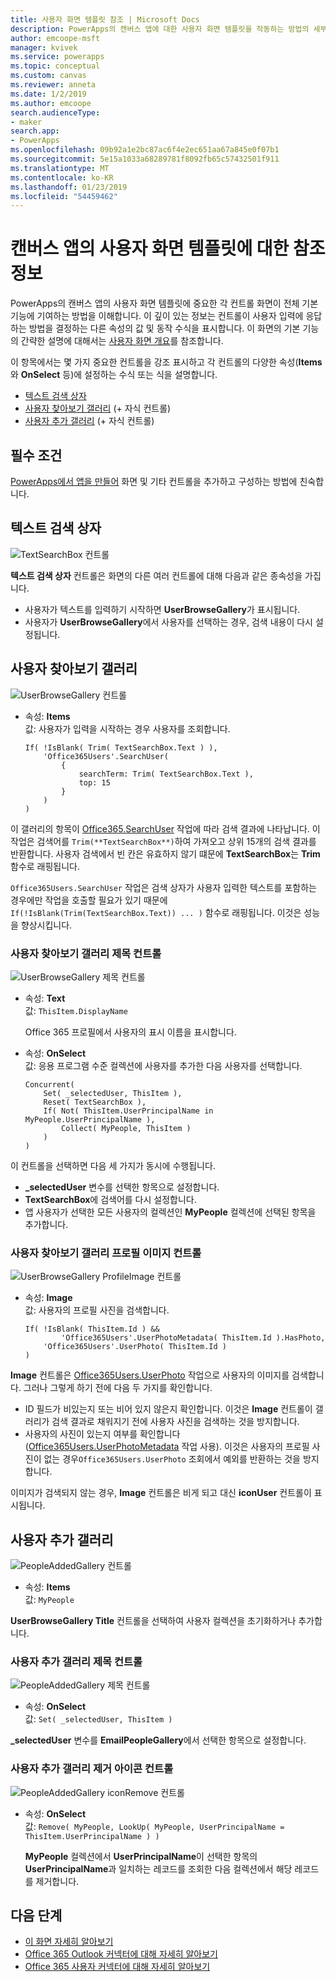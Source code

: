 ```yaml
---
title: 사용자 화면 템플릿 참조 | Microsoft Docs
description: PowerApps의 캔버스 앱에 대한 사용자 화면 템플릿을 작동하는 방법의 세부 정보 이해
author: emcoope-msft
manager: kvivek
ms.service: powerapps
ms.topic: conceptual
ms.custom: canvas
ms.reviewer: anneta
ms.date: 1/2/2019
ms.author: emcoope
search.audienceType:
- maker
search.app:
- PowerApps
ms.openlocfilehash: 09b92a1e2bc87ac6f4e2ec651aa67a845e0f07b1
ms.sourcegitcommit: 5e15a1033a68289781f8092fb65c57432501f911
ms.translationtype: MT
ms.contentlocale: ko-KR
ms.lasthandoff: 01/23/2019
ms.locfileid: "54459462"
---
```

# <a name="reference-information-about-the-people-screen-template-for-canvas-apps"></a>캔버스 앱의 사용자 화면 템플릿에 대한 참조 정보

PowerApps의 캔버스 앱의 사용자 화면 템플릿에 중요한 각 컨트롤 화면이 전체 기본 기능에 기여하는 방법을 이해합니다. 이 깊이 있는 정보는 컨트롤이 사용자 입력에 응답하는 방법을 결정하는 다른 속성의 값 및 동작 수식을 표시합니다. 이 화면의 기본 기능의 간략한 설명에 대해서는 [사용자 화면 개요](people-screen-overview.md)를 참조합니다. 

이 항목에서는 몇 가지 중요한 컨트롤을 강조 표시하고 각 컨트롤의 다양한 속성(**Items**와 **OnSelect** 등)에 설정하는 수식 또는 식을 설명합니다.

* [텍스트 검색 상자](#text-search-box)
* [사용자 찾아보기 갤러리](#user-browse-gallery) (+ 자식 컨트롤)
* [사용자 추가 갤러리](#people-added-gallery) (+ 자식 컨트롤)

## <a name="prerequisite"></a>필수 조건

[PowerApps에서 앱을 만들어](../data-platform-create-app-scratch.md) 화면 및 기타 컨트롤을 추가하고 구성하는 방법에 친숙합니다.

## <a name="text-search-box"></a>텍스트 검색 상자

![TextSearchBox 컨트롤](media/people-screen/people-search-box.png)

**텍스트 검색 상자** 컨트롤은 화면의 다른 여러 컨트롤에 대해 다음과 같은 종속성을 가집니다.

* 사용자가 텍스트를 입력하기 시작하면 **UserBrowseGallery**가 표시됩니다.
* 사용자가 **UserBrowseGallery**에서 사용자를 선택하는 경우, 검색 내용이 다시 설정됩니다.

## <a name="user-browse-gallery"></a>사용자 찾아보기 갤러리

![UserBrowseGallery 컨트롤](media/people-screen/people-browse-gall.png)

* 속성: **Items**<br>
     값: 사용자가 입력을 시작하는 경우 사용자를 조회합니다.
    
    ```powerapps-dot
    If( !IsBlank( Trim( TextSearchBox.Text ) ), 
        'Office365Users'.SearchUser(
            {
                searchTerm: Trim( TextSearchBox.Text ), 
                top: 15
            }
        )
    )
    ```
    
이 갤러리의 항목이 [Office365.SearchUser](https://docs.microsoft.com/connectors/office365users/#searchuser) 작업에 따라 검색 결과에 나타납니다. 이 작업은 검색어를 `Trim(**TextSearchBox**)`하여 가져오고 상위 15개의 검색 결과를 반환합니다. 사용자 검색에서 빈 칸은 유효하지 않기 떄문에 **TextSearchBox**는 **Trim** 함수로 래핑됩니다.

`Office365Users.SearchUser` 작업은 검색 상자가 사용자 입력한 텍스트를 포함하는 경우에만 작업을 호출할 필요가 있기 때문에`If(!IsBlank(Trim(TextSearchBox.Text)) ... )` 함수로 래핑됩니다. 이것은 성능을 향상시킵니다.

### <a name="userbrowsegallery-title-control"></a>사용자 찾아보기 갤러리 제목 컨트롤

![UserBrowseGallery 제목 컨트롤](media/people-screen/people-browse-gall-title.png)

* 속성: **Text**<br>값: `ThisItem.DisplayName`

  Office 365 프로필에서 사용자의 표시 이름을 표시합니다.

* 속성: **OnSelect**<br>
    값: 응용 프로그램 수준 컬렉션에 사용자를 추가한 다음 사용자를 선택합니다.

    ```powerapps-dot
    Concurrent(
        Set( _selectedUser, ThisItem ),
        Reset( TextSearchBox ),
        If( Not( ThisItem.UserPrincipalName in MyPeople.UserPrincipalName ), 
            Collect( MyPeople, ThisItem )
        )
    )
    ```
이 컨트롤을 선택하면 다음 세 가지가 동시에 수행됩니다.

   * **\_selectedUser** 변수를 선택한 항목으로 설정합니다.
   * **TextSearchBox**에 검색어를 다시 설정합니다.
   * 앱 사용자가 선택한 모든 사용자의 컬렉션인 **MyPeople** 컬렉션에 선택된 항목을 추가합니다.

### <a name="userbrowsegallery-profileimage-control"></a>사용자 찾아보기 갤러리 프로필 이미지 컨트롤

![UserBrowseGallery ProfileImage 컨트롤](media/people-screen/people-browse-gall-image.png)

* 속성: **Image**<br>
    값: 사용자의 프로필 사진을 검색합니다.

    ```powerapps-dot
    If( !IsBlank( ThisItem.Id ) && 
            'Office365Users'.UserPhotoMetadata( ThisItem.Id ).HasPhoto,
        'Office365Users'.UserPhoto( ThisItem.Id )
    )
    ```

**Image** 컨트롤은 [Office365Users.UserPhoto](https://docs.microsoft.com/connectors/office365users/#get-user-photo--v1-) 작업으로 사용자의 이미지를 검색합니다. 그러나 그렇게 하기 전에 다음 두 가지를 확인합니다.
  
   * ID 필드가 비있는지 또는 비어 있지 않은지 확인합니다. 이것은 **Image** 컨트롤이 갤러리가 검색 결과로 채워지기 전에 사용자 사진을 검색하는 것을 방지합니다.
   * 사용자의 사진이 있는지 여부를 확인합니다([Office365Users.UserPhotoMetadata](https://docs.microsoft.com/connectors/office365users/#get-user-photo-metadata) 작업 사용). 이것은 사용자의 프로필 사진이 없는 경우`Office365Users.UserPhoto` 조회에서 예외를 반환하는 것을 방지합니다.

이미지가 검색되지 않는 경우, **Image** 컨트롤은 비게 되고 대신 **iconUser** 컨트롤이 표시됩니다.

## <a name="people-added-gallery"></a>사용자 추가 갤러리

![PeopleAddedGallery 컨트롤](media/people-screen/people-people-gall.png)

* 속성: **Items**<br>
    값: `MyPeople`

**UserBrowseGallery Title** 컨트롤을 선택하여 사용자 컬렉션을 초기화하거나 추가합니다.

### <a name="peopleaddedgallery-title-control"></a>사용자 추가 갤러리 제목 컨트롤

![PeopleAddedGallery 제목 컨트롤](media/people-screen/people-people-gall-title.png)

* 속성: **OnSelect**<br>
    값: `Set( _selectedUser, ThisItem )`

**\_selectedUser** 변수를 **EmailPeopleGallery**에서 선택한 항목으로 설정합니다.

### <a name="peopleaddedgallery-iconremove-control"></a>사용자 추가 갤러리 제거 아이콘 컨트롤

![PeopleAddedGallery iconRemove 컨트롤](media/people-screen/people-people-gall-delete.png)

* 속성: **OnSelect**<br>
    값: `Remove( MyPeople, LookUp( MyPeople, UserPrincipalName = ThisItem.UserPrincipalName ) )`

  **MyPeople** 컬렉션에서 **UserPrincipalName**이 선택한 항목의 **UserPrincipalName**과 일치하는 레코드를 조회한 다음 컬렉션에서 해당 레코드를 제거합니다.

## <a name="next-steps"></a>다음 단계

* [이 화면 자세히 알아보기](./people-screen-overview.md)
* [Office 365 Outlook 커넥터에 대해 자세히 알아보기](../connections/connection-office365-outlook.md)
* [Office 365 사용자 커넥터에 대해 자세히 알아보기](../connections/connection-office365-users.md)
